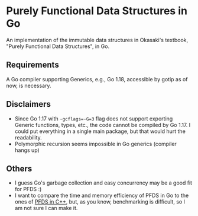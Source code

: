 # Purely Functional Data Structures in Go
An implementation of the immutable data structures in Okasaki's textbook, "Purely Functional Data Structures", in Go.

## Requirements
A Go compiler supporting Generics, e.g., Go 1.18, accessible by gotip as of now, is necessary.

## Disclaimers
* Since Go 1.17 with `-gcflags=-G=3` flag does not support exporting Generic functions, types, etc., the code cannot be compiled by Go 1.17. I could put everything in a single main package, but that would hurt the readability.
* Polymorphic recursion seems impossible in Go generics (compiler hangs up)

## Others
* I guess Go's garbage collection and easy concurrency may be a good fit for PFDS :)
* I want to compare the time and memory efficiency of PFDS in Go to the ones of [PFDS in C++](https://github.com/takkyu2/purely-functional-data-structures), but, as you know, benchmarking is difficult, so I am not sure I can make it.
